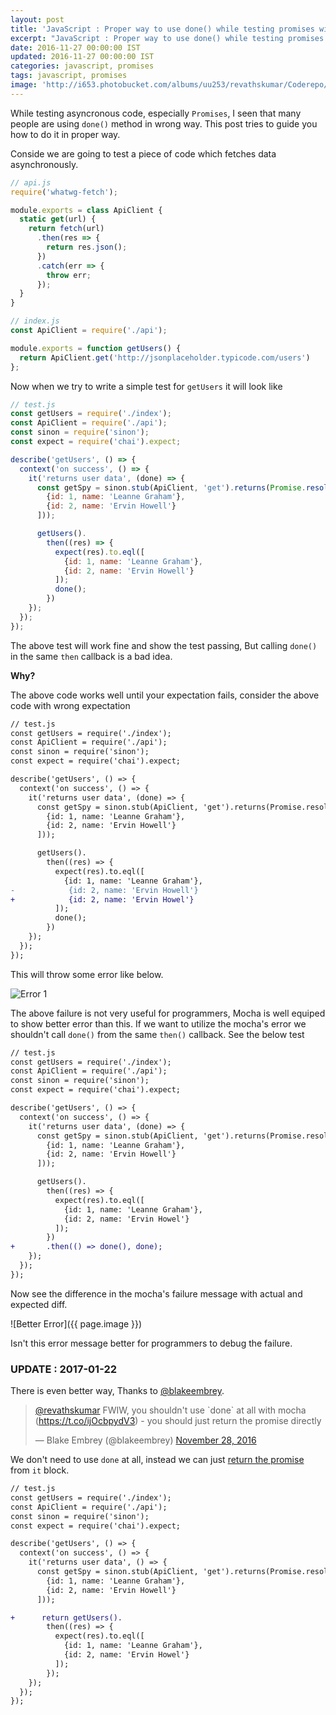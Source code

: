 ```yaml
---
layout: post
title: 'JavaScript : Proper way to use done() while testing promises with mocha'
excerpt: "JavaScript : Proper way to use done() while testing promises with mocha"
date: 2016-11-27 00:00:00 IST
updated: 2016-11-27 00:00:00 IST
categories: javascript, promises
tags: javascript, promises
image: 'http://i653.photobucket.com/albums/uu253/revathskumar/Coderepo/2016/11/Screenshot%20from%202016-11-27%2022-23-48_zpsgqrcxsds.png'
---
```


While testing asyncronous code, especially `Promises`, I seen that many people are using
`done()` method in wrong way. This post tries to guide you how to do it in proper way.

Conside we are going to test a piece of code which fetches data asynchronously.

~~~ js
// api.js
require('whatwg-fetch');

module.exports = class ApiClient {
  static get(url) {
    return fetch(url)
      .then(res => {
        return res.json();
      })
      .catch(err => {
        throw err;
      });
  }
}
~~~


~~~ js
// index.js
const ApiClient = require('./api');

module.exports = function getUsers() {
  return ApiClient.get('http://jsonplaceholder.typicode.com/users')
};
~~~

Now when we try to write a simple test for `getUsers` it will look like

~~~ js
// test.js
const getUsers = require('./index');
const ApiClient = require('./api');
const sinon = require('sinon');
const expect = require('chai').expect;

describe('getUsers', () => {
  context('on success', () => {
    it('returns user data', (done) => {
      const getSpy = sinon.stub(ApiClient, 'get').returns(Promise.resolve([
        {id: 1, name: 'Leanne Graham'},
        {id: 2, name: 'Ervin Howell'}
      ]));

      getUsers().
        then((res) => {
          expect(res).to.eql([
            {id: 1, name: 'Leanne Graham'},
            {id: 2, name: 'Ervin Howell'}
          ]); 
          done();
        })  
    }); 
  }); 
});
~~~

The above test will work fine and show the test passing, But calling `done()` in the same `then` callback is a bad idea.

**Why?**

The above code works well until your expectation fails, consider the above code with wrong expectation

~~~ diff
// test.js
const getUsers = require('./index');
const ApiClient = require('./api');
const sinon = require('sinon');
const expect = require('chai').expect;

describe('getUsers', () => {
  context('on success', () => {
    it('returns user data', (done) => {
      const getSpy = sinon.stub(ApiClient, 'get').returns(Promise.resolve([
        {id: 1, name: 'Leanne Graham'},
        {id: 2, name: 'Ervin Howell'}
      ]));

      getUsers().
        then((res) => {
          expect(res).to.eql([
            {id: 1, name: 'Leanne Graham'},
-            {id: 2, name: 'Ervin Howell'}
+            {id: 2, name: 'Ervin Howel'}
          ]); 
          done();
        })  
    }); 
  }); 
});
~~~

This will throw some error like below. 

![Error 1](http://i653.photobucket.com/albums/uu253/revathskumar/Coderepo/2016/11/Screenshot%20from%202016-11-27%2022-22-36_zpsxvu1kuqh.png)

The above failure is not very useful for programmers, Mocha is well equiped to show better error than this. If we want to utilize the 
mocha's error we shouldn't call `done()` from the same `then()` callback. See the below test

~~~ diff
// test.js
const getUsers = require('./index');
const ApiClient = require('./api');
const sinon = require('sinon');
const expect = require('chai').expect;

describe('getUsers', () => {
  context('on success', () => {
    it('returns user data', (done) => {
      const getSpy = sinon.stub(ApiClient, 'get').returns(Promise.resolve([
        {id: 1, name: 'Leanne Graham'},
        {id: 2, name: 'Ervin Howell'}
      ]));

      getUsers().
        then((res) => {
          expect(res).to.eql([
            {id: 1, name: 'Leanne Graham'},
            {id: 2, name: 'Ervin Howel'}
          ]); 
        })
+       .then(() => done(), done);
    }); 
  }); 
});
~~~

Now see the difference in the mocha's failure message with actual and expected diff. 

![Better Error]({{ page.image }})

Isn't this error message better for programmers to debug the failure. 

### UPDATE : 2017-01-22

There is even better way, Thanks to [@blakeembrey](https://twitter.com/blakeembrey).

<blockquote class="twitter-tweet" data-lang="en"><p lang="en" dir="ltr"><a href="https://twitter.com/revathskumar">@revathskumar</a> FWIW, you shouldn&#39;t use `done` at all with mocha (<a href="https://t.co/ijOcbpydV3">https://t.co/ijOcbpydV3</a>) - you should just return the promise directly</p>&mdash; Blake Embrey (@blakeembrey) <a href="https://twitter.com/blakeembrey/status/803386495180472320">November 28, 2016</a></blockquote>
<script async src="//platform.twitter.com/widgets.js" charset="utf-8"></script>

We don't need to use `done` at all, instead we can just [return the promise](http://mochajs.org/#working-with-promises) from `it` block.

~~~ diff
// test.js
const getUsers = require('./index');
const ApiClient = require('./api');
const sinon = require('sinon');
const expect = require('chai').expect;

describe('getUsers', () => {
  context('on success', () => {
    it('returns user data', () => {
      const getSpy = sinon.stub(ApiClient, 'get').returns(Promise.resolve([
        {id: 1, name: 'Leanne Graham'},
        {id: 2, name: 'Ervin Howell'}
      ]));

+      return getUsers().
        then((res) => {
          expect(res).to.eql([
            {id: 1, name: 'Leanne Graham'},
            {id: 2, name: 'Ervin Howel'}
          ]);
        });
    });
  });
});
~~~
